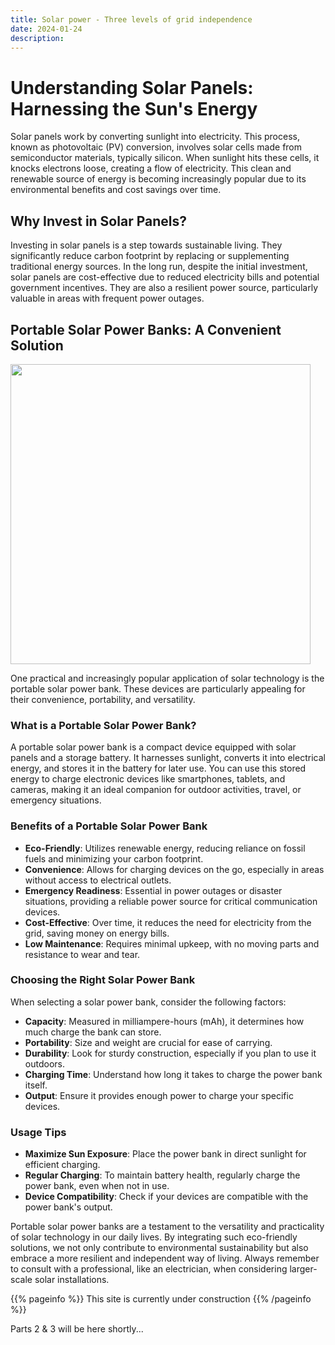 ```yaml
---
title: Solar power - Three levels of grid independence
date: 2024-01-24
description:   
---
```


# Understanding Solar Panels: Harnessing the Sun's Energy

Solar panels work by converting sunlight into electricity. This process, known as photovoltaic (PV) conversion, involves solar cells made from semiconductor materials, typically silicon. When sunlight hits these cells, it knocks electrons loose, creating a flow of electricity. This clean and renewable source of energy is becoming increasingly popular due to its environmental benefits and cost savings over time.

## Why Invest in Solar Panels?

Investing in solar panels is a step towards sustainable living. They significantly reduce carbon footprint by replacing or supplementing traditional energy sources. In the long run, despite the initial investment, solar panels are cost-effective due to reduced electricity bills and potential government incentives. They are also a resilient power source, particularly valuable in areas with frequent power outages.

## Portable Solar Power Banks: A Convenient Solution

<img src="../../../../news/images/solar_bank.jpg" width="480">


One practical and increasingly popular application of solar technology is the portable solar power bank. These devices are particularly appealing for their convenience, portability, and versatility.

### What is a Portable Solar Power Bank?

A portable solar power bank is a compact device equipped with solar panels and a storage battery. It harnesses sunlight, converts it into electrical energy, and stores it in the battery for later use. You can use this stored energy to charge electronic devices like smartphones, tablets, and cameras, making it an ideal companion for outdoor activities, travel, or emergency situations.

### Benefits of a Portable Solar Power Bank

- **Eco-Friendly**: Utilizes renewable energy, reducing reliance on fossil fuels and minimizing your carbon footprint.
- **Convenience**: Allows for charging devices on the go, especially in areas without access to electrical outlets.
- **Emergency Readiness**: Essential in power outages or disaster situations, providing a reliable power source for critical communication devices.
- **Cost-Effective**: Over time, it reduces the need for electricity from the grid, saving money on energy bills.
- **Low Maintenance**: Requires minimal upkeep, with no moving parts and resistance to wear and tear.

### Choosing the Right Solar Power Bank

When selecting a solar power bank, consider the following factors:
- **Capacity**: Measured in milliampere-hours (mAh), it determines how much charge the bank can store.
- **Portability**: Size and weight are crucial for ease of carrying.
- **Durability**: Look for sturdy construction, especially if you plan to use it outdoors.
- **Charging Time**: Understand how long it takes to charge the power bank itself.
- **Output**: Ensure it provides enough power to charge your specific devices.

### Usage Tips

- **Maximize Sun Exposure**: Place the power bank in direct sunlight for efficient charging.
- **Regular Charging**: To maintain battery health, regularly charge the power bank, even when not in use.
- **Device Compatibility**: Check if your devices are compatible with the power bank's output.

Portable solar power banks are a testament to the versatility and practicality of solar technology in our daily lives. By integrating such eco-friendly solutions, we not only contribute to environmental sustainability but also embrace a more resilient and independent way of living. Always remember to consult with a professional, like an electrician, when considering larger-scale solar installations.


{{% pageinfo %}}
This site is currently under construction <i class="fa-solid fa-code"></i>
{{% /pageinfo %}}

Parts 2 & 3 will be here shortly...
